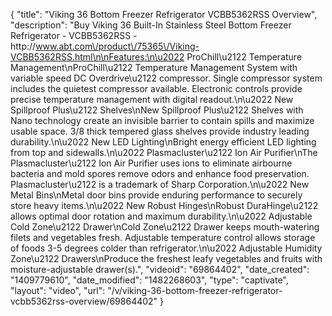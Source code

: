 {
    "title": "Viking 36 Bottom Freezer Refrigerator VCBB5362RSS Overview",
    "description": "Buy Viking 36 Built-In Stainless Steel Bottom Freezer Refrigerator - VCBB5362RSS - http:\/\/www.abt.com\/product\/75365\/Viking-VCBB5362RSS.html\n\nFeatures:\n\u2022 ProChill\u2122 Temperature Management\nProChill\u2122 Temperature Management System with variable speed DC Overdrive\u2122 compressor. Single compressor system includes the quietest compressor available. Electronic controls provide precise temperature management with digital readout.\n\u2022 New Spillproof Plus\u2122 Shelves\nNew Spillproof Plus\u2122 Shelves with Nano technology create an invisible barrier to contain spills and maximize usable space. 3\/8 thick tempered glass shelves provide industry leading durability.\n\u2022 New LED Lighting\nBright energy efficient LED lighting from top and sidewalls.\n\u2022 Plasmacluster\u2122 Ion Air Purifier\nThe Plasmacluster\u2122 Ion Air Purifier uses ions to eliminate airbourne bacteria and mold spores remove odors and enhance food preservation. Plasmacluster\u2122 is a trademark of Sharp Corporation.\n\u2022 New Metal Bins\nMetal door bins provide enduring performance to securely store heavy items.\n\u2022 New Robust Hinges\nRobust DuraHinge\u2122 allows optimal door rotation and maximum durability.\n\u2022 Adjustable Cold Zone\u2122 Drawer\nCold Zone\u2122 Drawer keeps mouth-watering filets and vegetables fresh. Adjustable temperature control allows storage of foods 3-5 degrees colder than refrigerator.\n\u2022 Adjustable Humidity Zone\u2122 Drawers\nProduce the freshest leafy vegetables and fruits with moisture-adjustable drawer(s).",
    "videoid": "69864402",
    "date_created": "1409779610",
    "date_modified": "1482268603",
    "type": "captivate",
    "layout": "video",
    "url": "\/v\/viking-36-bottom-freezer-refrigerator-vcbb5362rss-overview\/69864402"
}
